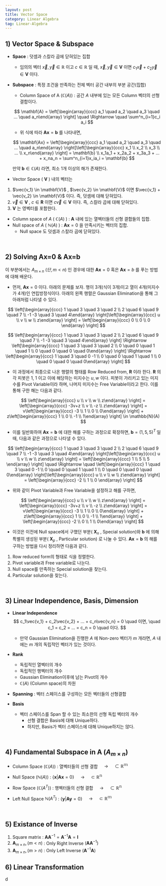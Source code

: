 ```yaml
---
layout: post
title: Vector Space
category: Linear Algebra
tag: Linear-Algebra
---
```






## 1) Vector Space & Subspace

- **Space** : 덧셈과 스칼라 곱에 닫혀있는 집합
  
  - 임의의 벡터 $\vec{x}, \vec{y} \in \mathbb{R}$ 이고 $c \in \mathbb{R}$ 일 때, $\vec{x}, \vec{y} \in \mathbf{V}$ 이면 $c_1\vec{x} + c_2\vec{y} \in \mathbf{V}$ 이다.  
  
- **Subspace** : 특정 조건을 만족하는 전체 벡터 공간 내부의 부분 공간(집합)
  
  - Column Space of A $(\mathbb{C}(A))$ : 공간 $A$ 내부에 있는 모든 Column 벡터의 선형결합이다.
  
  $$
  \mathbf{A} = \left[\begin{array}{ccc} a_1 \quad a_2 \quad a_3 \quad ... \quad a_n\end{array} \right] \quad \Rightarrow \quad \sum^n_{i=1}c_i a_i
  $$
  
  - 위 식에 따라 $\mathbf{Ax} = \mathbf{b}$ 를 나타내면,
  
  $$
  \mathbf{Ax} = \left[\begin{array}{ccc} a_1 \quad a_2 \quad a_3 \quad ... \quad a_n\end{array} \right]\left[\begin{array}{ccc} x_1 \\ x_2 \\ x_3 \\ ... \\ x_n\end{array} \right] = \mathbf{b} \\
  x_1a_1 + x_2a_2 + x_3a_3 + ... + x_na_n = \sum^n_{i=1}x_ia_i = \mathbf{b}
  $$
  
  만약 $\mathbf{b} \in \mathbb{C}(A)$ 라면, 최소 1개 이상의 해가 존재한다. 



- Vector Space ( $\mathbf{V}$ ) 내의 벡터는

1.  $\vec{v_1} \in \mathbf{V}$ , $\vec{v_2} \in \mathbf{V}$ 이면 $\vec{v_1} + \vec{v_2} \in \mathbf{V}$ 이다.  즉, 덧셈에 대해 닫혀있다.
2. $\vec{v} \in \mathbf{V}$ , $c \in \mathbf{R}$ 이면 $c \vec{v} \in \mathbf{V}$ 이다. 즉, 스칼라 곱에 대해 닫혀있다.
3. $\mathbf{V}$ 는 영벡터를 포함한다.



- Column space of $A$ ( $\mathbb{C}(A)$ ) : $\mathbf{A}$ 내에 있는 열벡터들의 선형 결합들의 집합.
- Null space of $A$ ( $\mathbb{N}(A)$ ) : $\mathbf{Ax} = 0$ 을 만족시키는 벡터의 집합.
  - Null space 도 덧셈과 스칼라 곱에 닫혀있다.

<br/>

## 2) Solving Ax=0 & Ax=b

이 부분에서는 $A_{m \times n} \text{ }(단, m < n)$ 인 경우에 대한 $\mathbf{Ax}=0$ 혹은 $\mathbf{Ax}=b$ 를 푸는 방법에 대해 배운다.

- 먼저, $\mathbf{Ax}=0$ 이다. 아래의 문제를 보자. 행이 3개(식이 3개)이고 열이 4개(미지수가 4개)인 연립방정식이다. 아래의 왼쪽 행렬은 Gaussian Elimination을 통해 그 아래처럼 나타낼 수 있다.  

$$
\left[\begin{array}{ccc} 1 \quad 3 \quad 3 \quad 2 \\ 2 \quad 6 \quad 9 \quad 7 \\ -1 -3 \quad 3 \quad 4\end{array} \right]\left[\begin{array}{ccc} u \\ v \\ w \\ z\end{array} \right] = \left[\begin{array}{ccc} 0 \\ 0 \\ 0 \end{array} \right]
$$

$$
\left[\begin{array}{ccc} 1 \quad 3 \quad 3 \quad 2 \\ 2 \quad 6 \quad 9 \quad 7 \\ -1 -3 \quad 3 \quad 4\end{array} \right] \Rightarrow \left[\begin{array}{ccc} 1 \quad 3 \quad 3 \quad 2 \\ 0 \quad 0 \quad 1 \quad 1 \\ 0 \quad 0 \quad 0 \quad 0\end{array} \right] \Rightarrow \left[\begin{array}{ccc} 1 \quad 3 \quad 0  -1 \\ 0 \quad 0 \quad 1 \quad 1 \\ 0 \quad 0 \quad 0 \quad 0\end{array} \right]
$$

- 이 과정에서 최종으로 나온 행렬의 형태를 Row Reduced from, $\mathbf{R}$ 이라 한다. $\mathbf{R}$ 의 각 피봇은 1, 1 이고 이에 해당하는 미지수는 $u, w$ 이다. 피봇이 가리키고 있는 미지수를 Pivot Variable이라 하며, 나머지 미지수는 Free Variable이라고 한다. 이를 통해 구한 해는 다음과 같다.

$$
\left[\begin{array}{ccc} u \\ v \\ w \\ z\end{array} \right] = \left[\begin{array}{ccc} -3v+z \\ v \\ -z \\ z\end{array} \right] = v\left[\begin{array}{ccc} -3 \\ 1 \\ 0 \\ 0\end{array} \right] + z\left[\begin{array}{ccc} 1 \\ 0 \\ -1 \\ 1\end{array} \right] \in \mathbb{N}(A)
$$

- 이를 일반화하여 $\mathbf{Ax} = \mathbf{b}$ 에 대한 해를 구하는 과정으로 확장하면, $\mathbf{b} = (1, 5, 5)^T$ 일 때, 다음과 같은 과정으로 나타낼 수 있다.

$$
\left[\begin{array}{ccc} 1 \quad 3 \quad 3 \quad 2 \\ 2 \quad 6 \quad 9 \quad 7 \\ -1 -3 \quad 3 \quad 4\end{array} \right]\left[\begin{array}{ccc} u \\ v \\ w \\ z\end{array} \right] = \left[\begin{array}{ccc} 1 \\ 5 \\ 5 \end{array} \right] \quad \Rightarrow \quad \left[\begin{array}{ccc} 1 \quad 3 \quad 0  -1 \\ 0 \quad 0 \quad 1 \quad 1 \\ 0 \quad 0 \quad 0 \quad 0\end{array} \right]\left[\begin{array}{ccc} u \\ v \\ w \\ z\end{array} \right] = \left[\begin{array}{ccc} -2 \\ 1 \\ 0 \end{array} \right]
$$

- 위와 같이 Pivot Variable과 Free Variable을 설정하고 해를 구하면,

$$
\left[\begin{array}{ccc} u \\ v \\ w \\ z\end{array} \right] = \left[\begin{array}{ccc} -3v+z \\ v \\ -z \\ z\end{array} \right] = v\left[\begin{array}{ccc} -3 \\ 1 \\ 0 \\ 0\end{array} \right] + z\left[\begin{array}{ccc} 1 \\ 0 \\ -1 \\ 1\end{array} \right] + \left[\begin{array}{ccc} -2 \\ 0 \\ 1 \\ 0\end{array} \right]
$$

- 이것은 이전에 Null space에서 구했던 부분( $\mathbf{X}_n$ , Special solution)와 $\mathbf{b}$ 에 의해 특별히 생성된 부분( $\mathbf{X}_p$ , Particular solution) 로 나눌 수 있다. $\mathbf{Ax} = \mathbf{b}$ 의 해를 구하는 방법을 다시 정리하면 다음과 같다.

1. Row reduced form의 형태로 식을 정렬한다.
2. Pivot variable과 Free variable로 나눈다.
3. Null space를 만족하는 Special solution을 찾는다.
4. Particular solution을 찾는다.

<br/>

## 3) Linear Independence, Basis, Dimension

- **Linear Independence**
  $$
  c_1\vec{v_1} + c_2\vec{v_2} + ... + c_n\vec{v_n} = 0 \quad 이면, \quad 
  c_1 = c_2 = ... = c_n = 0 \quad 이다.
  $$

  - 만약 Gaussian Elimination을 진행한 $A$ 에 Non-zero 벡터가 $m$ 개라면, $A$ 내에는 $m$ 개의 독립적인 벡터가 있는 것이다.



- **Rank**
  - 독립적인 열벡터의 개수
  - 독립적인 행벡터의 개수
  - Gaussian Elimination이후에 남는 Pivot의 개수
  - $\mathbb{C}(A)$ (Column space)의 차원



- **Spanning** : 벡터 스페이스를 구성하는 모든 벡터들의 선형결합
- **Basis**
  - 벡터 스페이스를 Span 할 수 있는 최소한의 선형 독립 벡터의 개수
    - 선형 결합은 Basis에 대해 Unique하다.
    - 하지만, Basis가 벡터 스페이스에 대해 Unique하지는 않다.

 <br/>

## 4) Fundamental Subspace in A ($A_{m \times n}$)

- Column Space $(\mathbb{C}(A))$ : 열벡터들의 선형 결합 $\quad \rightarrow \quad \subset \mathbb{R^m}$
- Null Space $(\mathbb{N}(A))$ : $\{\mathbf{x} \vert \mathbf{Ax} = 0\}$ $\quad \rightarrow \quad \subset \mathbb{R^n}$

- Row Space $(\mathbb{C}(A^T))$ : 행벡터들의 선형 결합 $\quad \rightarrow \quad \subset \mathbb{R^n}$ 
- Left Null Space $\mathbb{N}(A^T)$ :  $\{\mathbf{y} \vert \mathbf{Ay} = 0\}$ $\quad \rightarrow \quad \subset \mathbb{R^m}$

<br/>

## 5) Existance of Inverse

1. Square matrix : $\mathbf{A}\mathbf{A}^{-1} = \mathbf{A}^{-1}\mathbf{A} = \mathbf{I}$ 
2. $\mathbf{A}_{m \times n}, (m < n)$ : Only Right Inverse $(\mathbf{A}\mathbf{A}^{-1})$
3. $\mathbf{A}_{m \times n}, (m > n)$ : Only Left Inverse $(\mathbf{A}^{-1}\mathbf{A})$



## 6) Linear Transformation

d